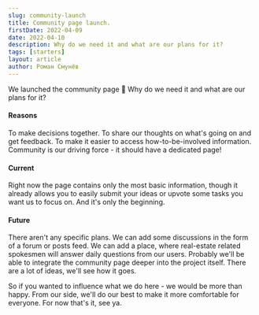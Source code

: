 ```yaml
---
slug: community-launch
title: Community page launch.
firstDate: 2022-04-09
date: 2022-04-10
description: Why do we need it and what are our plans for it?
tags: [starters]
layout: article
author: Роман Смунёв
---
```


We launched the community page 🥳 Why do we need it and what are our plans for it?

#### Reasons

To make decisions together. To share our thoughts on what's going on and get feedback. To make it easier to access how-to-be-involved information. Community is our driving force - it should have a dedicated page!

#### Current

Right now the page contains only the most basic information, though it already allows you to easily submit your ideas or upvote some tasks you want us to focus on. And it's only the beginning.

#### Future

There aren't any specific plans. We can add some discussions in the form of a forum or posts feed. We can add a place, where real-estate related spokesmen will answer daily questions from our users. Probably we'll be able to integrate the community page deeper into the project itself. There are a lot of ideas, we'll see how it goes. 

So if you wanted to influence what we do here - we would be more than happy. From our side, we'll do our best to make it more comfortable for everyone. For now that's it, see ya.
